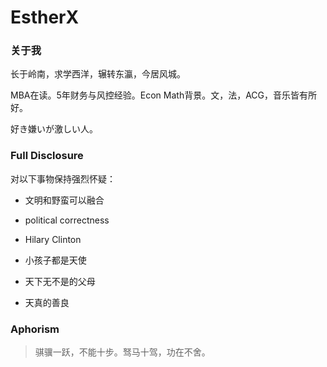 # EstherX

### 关于我

长于岭南，求学西洋，辗转东瀛，今居风城。

MBA在读。5年财务与风控经验。Econ Math背景。文，法，ACG，音乐皆有所好。

好き嫌いが激しい人。

### Full Disclosure

对以下事物保持强烈怀疑：

* 文明和野蛮可以融合

* political correctness

* Hilary Clinton

* 小孩子都是天使

* 天下无不是的父母

* 天真的善良

### Aphorism

>骐骥一跃，不能十步。驽马十驾，功在不舍。

